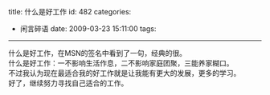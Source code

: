 title: 什么是好工作
id: 482
categories:
  - 闲言碎语
date: 2009-03-23 15:11:00
tags:
---

什么是好工作，在MSN的签名中看到了一句，经典的很。
</br>什么是好工作：一不影响生活作息，二不影响家庭团聚，三能养家糊口。
</br>不过我认为现在最适合我的好工作就是让我能有更大的发展，更多的学习。
</br>好了，继续努力寻找自己适合的工作。
